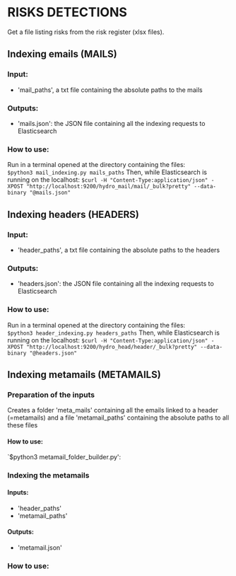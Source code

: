 # RISKS DETECTIONS
Get a file listing risks from the risk register (xlsx files). 

## Indexing emails (MAILS)
### Input:
* 'mail_paths', a txt file containing the absolute paths to the mails
### Outputs:
* 'mails.json': the JSON file containing all the indexing requests to Elasticsearch
### How to use:
Run in a terminal opened at the directory containing the files:   
`$python3 mail_indexing.py mails_paths`
Then, while Elasticsearch is running on the localhost:
`$curl -H "Content-Type:application/json" -XPOST "http://localhost:9200/hydro_mail/mail/_bulk?pretty" --data-binary "@mails.json"`

## Indexing headers (HEADERS) 
### Input:
* 'header_paths', a txt file containing the absolute paths to the headers
### Outputs:
* 'headers.json': the JSON file containing all the indexing requests to Elasticsearch
### How to use:
Run in a terminal opened at the directory containing the files:   
`$python3 header_indexing.py headers_paths`
Then, while Elasticsearch is running on the localhost:
`$curl -H "Content-Type:application/json" -XPOST "http://localhost:9200/hydro_head/header/_bulk?pretty" --data-binary "@headers.json"`

## Indexing metamails (METAMAILS)
### Preparation of the inputs 
Creates a folder 'meta_mails' containing all the emails linked to a header (=metamails) and a file 'metamail_paths' containing the absolute paths to all these files
#### How to use:
`$python3 metamail_folder_builder.py': 
### Indexing the metamails
#### Inputs:
* 'header_paths' 
* 'metamail_paths'
#### Outputs:
* 'metamail.json'
### How to use:

